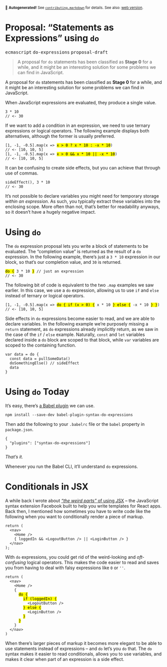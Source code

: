 <sub>&#x1F6A8; <strong>Autogenerated!</strong> See <a href="https://github.com/ponyfoo/articles/tree/master/contributing.markdown"><code>contributing.markdown</code></a> for details. See also: <a href="https://ponyfoo.com/articles/proposal-statements-as-expressions-using-do">web version</a>.</sub>

<a href="https://ponyfoo.com/articles/proposal-statements-as-expressions-using-do"><div></div></a>

<h1>Proposal: &#x201C;Statements as Expressions&#x201D; using <code class="md-code md-code-inline">do</code></h1>

<p><kbd>ecmascript</kbd> <kbd>do-expressions</kbd> <kbd>proposal-draft</kbd></p>

<blockquote><p>A proposal for <code>do</code> statements has been classified as <strong>Stage 0</strong> for a while, and it might be an interesting solution for some problems we can find in JavaScript.</p>
</blockquote>

<div><p>A proposal for <code class="md-code md-code-inline">do</code> statements has been classified as <strong>Stage 0</strong> for a while, and it might be an interesting solution for some problems we can find in JavaScript.</p></div>

<div></div>

<div><p>When JavaScript expressions are evaluated, they produce a single value.</p> <pre class="md-code-block"><code class="md-code md-lang-javascript"><span class="md-code-number">3</span> * <span class="md-code-number">10</span>
<span class="md-code-comment">// &lt;- 30</span>
</code></pre> <p>If we want to add a condition in an expression, we need to use ternary expressions or logical operators. The following example displays both alternatives, although the former is usually preferred.</p> <pre class="md-code-block"><code class="md-code md-lang-javascript">[<span class="md-code-number">1</span>, -<span class="md-code-number">1</span>, -<span class="md-code-number">0.5</span>].map(x =&gt; <mark class="md-mark md-code-mark">x &gt; <span class="md-code-number">0</span> ? x * <span class="md-code-number">10</span> : -x * <span class="md-code-number">10</span></mark>)
<span class="md-code-comment">// &lt;- [10, 10, 5]</span>
[<span class="md-code-number">1</span>, -<span class="md-code-number">1</span>, -<span class="md-code-number">0.5</span>].map(x =&gt; <mark class="md-mark md-code-mark">x &gt; <span class="md-code-number">0</span> &amp;&amp; x * <span class="md-code-number">10</span> || -x * <span class="md-code-number">10</span></mark>)
<span class="md-code-comment">// &lt;- [10, 10, 5]</span>
</code></pre> <p>It can be confusing to create side effects, but you can achieve that through use of commas.</p> <pre class="md-code-block"><code class="md-code md-lang-javascript">sideEffect(), <span class="md-code-number">3</span> * <span class="md-code-number">10</span>
<span class="md-code-comment">// &lt;- 30</span>
</code></pre> <p>It&#x2019;s not possible to declare variables you might need for temporary storage <em>within an expression</em>. As such, you typically extract these variables into the enclosing scope. More often than not, that&#x2019;s better for readability anyways, so it doesn&#x2019;t have a hugely negative impact.</p></div>

<div><h1 id="using-do">Using <code class="md-code md-code-inline">do</code></h1> <p>The <code class="md-code md-code-inline">do</code> expression proposal lets you write a block of statements to be evaluated. The &#x201C;completion value&#x201D; is returned as the result of a <code class="md-code md-code-inline">do</code> expression. In the following example, there&#x2019;s just a <code class="md-code md-code-inline">3 * 10</code> expression in our block, so that&#x2019;s our completion value, and <code class="md-code md-code-inline">30</code> is returned.</p> <pre class="md-code-block"><code class="md-code md-lang-javascript"><mark class="md-mark md-code-mark">do {</mark> <span class="md-code-number">3</span> * <span class="md-code-number">10</span> <mark class="md-mark md-code-mark">}</mark> <span class="md-code-comment">// just an expression</span>
<span class="md-code-comment">// &lt;- 30</span>
</code></pre> <p>The following bit of code is equivalent to the two <code class="md-code md-code-inline">.map</code> examples we saw earlier. In this case, we use a <code class="md-code md-code-inline">do</code> expression, allowing us to use <code class="md-code md-code-inline">if</code> and <code class="md-code md-code-inline">else</code> instead of ternary or logical operators.</p> <pre class="md-code-block"><code class="md-code md-lang-javascript">[<span class="md-code-number">1</span>, -<span class="md-code-number">1</span>, -<span class="md-code-number">0.5</span>].map(x =&gt; <mark class="md-mark md-code-mark">do { <span class="md-code-keyword">if</span> (x &gt; <span class="md-code-number">0</span>) {</mark> x * <span class="md-code-number">10</span> <mark class="md-mark md-code-mark">} <span class="md-code-keyword">else</span> {</mark> -x * <span class="md-code-number">10</span> <mark class="md-mark md-code-mark">} }</mark>)
<span class="md-code-comment">// &lt;- [10, 10, 5]</span>
</code></pre> <p>Side effects in <code class="md-code md-code-inline">do</code> expressions become easier to read, and we are able to declare variables. In the following example we&#x2019;re purposely missing a <code class="md-code md-code-inline">return</code> statement, as <code class="md-code md-code-inline">do</code> expressions already implicitly return, as we saw in the case of the <code class="md-code md-code-inline">if</code> / <code class="md-code md-code-inline">else</code> example. Naturally, <code class="md-code md-code-inline">const</code> and <code class="md-code md-code-inline">let</code> variables declared inside a <code class="md-code md-code-inline">do</code> block are scoped to that block, while <code class="md-code md-code-inline">var</code> variables are scoped to the containing function.</p> <pre class="md-code-block"><code class="md-code md-lang-javascript"><span class="md-code-keyword">var</span> data = <span class="md-code-keyword">do</span> {
  <span class="md-code-keyword">const</span> data = pullSomeData()
  doSomethingElse() <span class="md-code-comment">// sideEffect</span>
  data
}
</code></pre> <h1 id="using-do-today">Using <code class="md-code md-code-inline">do</code> Today</h1> <p>It&#x2019;s easy, there&#x2019;s <a href="https://github.com/babel/babel/tree/master/packages/babel-plugin-syntax-do-expressions" target="_blank" aria-label="babel/packages/babel-plugin-syntax-do-expressions on GitHub">a Babel plugin</a> we can use.</p> <pre class="md-code-block"><code class="md-code md-lang-bash">npm install --save-dev babel-plugin-syntax-do-expressions
</code></pre> <p>Then add the following to your <code class="md-code md-code-inline">.babelrc</code> file or the <code class="md-code md-code-inline">babel</code> property in <code class="md-code md-code-inline">package.json</code>.</p> <pre class="md-code-block"><code class="md-code md-lang-json">{
  &quot;<span class="md-code-attribute">plugins</span>&quot;: <span class="md-code-value">[<span class="md-code-string">&quot;syntax-do-expressions&quot;</span>]
</span>}
</code></pre> <p><em>That&#x2019;s it.</em></p> <p>Whenever you run the Babel CLI, it&#x2019;ll understand <code class="md-code md-code-inline">do</code> expressions.</p> <h1 id="conditionals-in-jsx">Conditionals in JSX</h1> <p>A while back I wrote about <a href="https://ponyfoo.com/articles/react-jsx-and-es6-the-weird-parts#using-conditionals-in-your-view-components" aria-label="Using conditionals in your JSX view components"><em>&#x201C;the weird parts&#x201D;</em> of using JSX</a> &#x2013; the JavaScript syntax extension Facebook built to help you write templates for React apps. Back then, I mentioned how sometimes you have to write code like the following when you want to conditionally render a piece of markup.</p> <pre class="md-code-block"><code class="md-code md-lang-javascript"><span class="md-code-keyword">return</span> (
  <span><span class="md-code-tag">&lt;<span class="md-code-title">nav</span>&gt;</span>
    <span class="md-code-tag">&lt;<span class="md-code-title">Home</span> /&gt;</span>
    { loggedIn &amp;&amp; <span class="md-code-tag">&lt;<span class="md-code-title">LogoutButton</span> /&gt;</span> || <span class="md-code-tag">&lt;<span class="md-code-title">LoginButton</span> /&gt;</span> }
  <span class="md-code-tag">&lt;/<span class="md-code-title">nav</span>&gt;</span>
);
</span></code></pre> <p>With <code class="md-code md-code-inline">do</code> expressions, you could get rid of the weird-looking and <em>oft-confusing</em> logical operators. This makes the code easier to read and saves you from having to deal with falsy expressions like <code class="md-code md-code-inline">0</code> or <code class="md-code md-code-inline">&apos;&apos;</code>.</p> <pre class="md-code-block"><code class="md-code md-lang-javascript"><span class="md-code-keyword">return</span> (
  <span><span class="md-code-tag">&lt;<span class="md-code-title">nav</span>&gt;</span>
    <span class="md-code-tag">&lt;<span class="md-code-title">Home</span> /&gt;</span>
    {
      <mark class="md-mark md-code-mark">do {</mark>
        <mark class="md-mark md-code-mark">if (loggedIn) {</mark>
          <span class="md-code-tag">&lt;<span class="md-code-title">LogoutButton</span> /&gt;</span>
        <mark class="md-mark md-code-mark">} else {</mark>
          <span class="md-code-tag">&lt;<span class="md-code-title">LoginButton</span> /&gt;</span>
        <mark class="md-mark md-code-mark">}</mark>
      <mark class="md-mark md-code-mark">}</mark>
    }
  <span class="md-code-tag">&lt;/<span class="md-code-title">nav</span>&gt;</span>
)
</span></code></pre> <p>When there&#x2019;s larger pieces of markup it becomes more elegant to be able to use statements instead of expressions &#x2013; and <code class="md-code md-code-inline">do</code> let&#x2019;s you <code class="md-code md-code-inline">do</code> that. The <code class="md-code md-code-inline">do</code> syntax makes it easier to read conditionals, allows you to use variables, and makes it clear when part of an expression is a side effect.</p></div>
